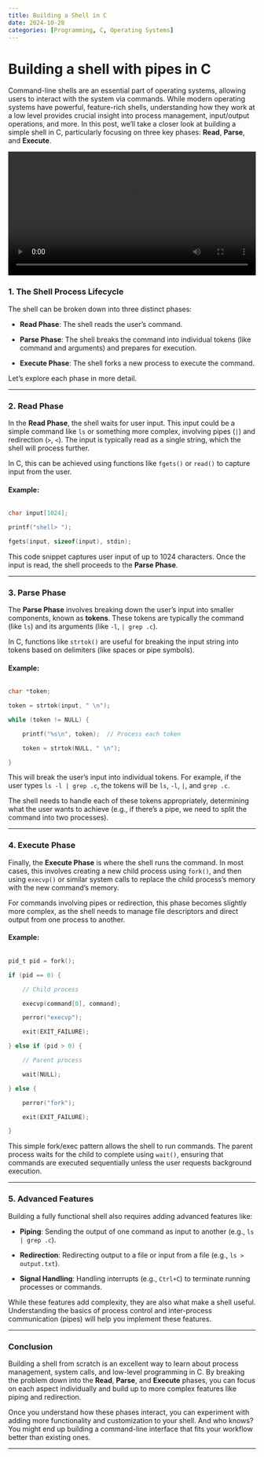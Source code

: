 ```yaml
---
title: Building a Shell in C
date: 2024-10-28
categories: [Programming, C, Operating Systems]
---
```


# Building a shell with pipes in C 

Command-line shells are an essential part of operating systems, allowing users to interact with the system via commands. While modern operating systems have powerful, feature-rich shells, understanding how they work at a low level provides crucial insight into process management, input/output operations, and more. In this post, we’ll take a closer look at building a simple shell in C, particularly focusing on three key phases: **Read**, **Parse**, and **Execute**.

<video width="100%" controls>
  <source src="/videos/ShellProcess.mp4" type="video/mp4">
  Your browser does not support the video tag.
</video>

### 1. The Shell Process Lifecycle

The shell can be broken down into three distinct phases:

- **Read Phase**: The shell reads the user’s command.

- **Parse Phase**: The shell breaks the command into individual tokens (like command and arguments) and prepares for execution.

- **Execute Phase**: The shell forks a new process to execute the command.

Let’s explore each phase in more detail.

-----------
### 2. **Read Phase**

In the **Read Phase**, the shell waits for user input. This input could be a simple command like `ls` or something more complex, involving pipes (`|`) and redirection (`>`, `<`). The input is typically read as a single string, which the shell will process further.

In C, this can be achieved using functions like `fgets()` or `read()` to capture input from the user.

#### Example:

```c

char input[1024];

printf("shell> ");

fgets(input, sizeof(input), stdin);

```

This code snippet captures user input of up to 1024 characters. Once the input is read, the shell proceeds to the **Parse Phase**.

-----
### 3. **Parse Phase**

The **Parse Phase** involves breaking down the user’s input into smaller components, known as **tokens**. These tokens are typically the command (like `ls`) and its arguments (like `-l`, `| grep .c`).

In C, functions like `strtok()` are useful for breaking the input string into tokens based on delimiters (like spaces or pipe symbols).

#### Example:

```c

char *token;

token = strtok(input, " \n");

while (token != NULL) {

    printf("%s\n", token);  // Process each token

    token = strtok(NULL, " \n");

}

```

This will break the user’s input into individual tokens. For example, if the user types `ls -l | grep .c`, the tokens will be `ls`, `-l`, `|`, and `grep .c`.

The shell needs to handle each of these tokens appropriately, determining what the user wants to achieve (e.g., if there’s a pipe, we need to split the command into two processes).

--------
### 4. **Execute Phase**

Finally, the **Execute Phase** is where the shell runs the command. In most cases, this involves creating a new child process using `fork()`, and then using `execvp()` or similar system calls to replace the child process’s memory with the new command’s memory.

For commands involving pipes or redirection, this phase becomes slightly more complex, as the shell needs to manage file descriptors and direct output from one process to another.

#### Example:

```c

pid_t pid = fork();

if (pid == 0) {

    // Child process

    execvp(command[0], command);

    perror("execvp");

    exit(EXIT_FAILURE);

} else if (pid > 0) {

    // Parent process

    wait(NULL);

} else {

    perror("fork");

    exit(EXIT_FAILURE);

}

```

This simple fork/exec pattern allows the shell to run commands. The parent process waits for the child to complete using `wait()`, ensuring that commands are executed sequentially unless the user requests background execution.

---

### 5. **Advanced Features**

Building a fully functional shell also requires adding advanced features like:

- **Piping**: Sending the output of one command as input to another (e.g., `ls | grep .c`).

- **Redirection**: Redirecting output to a file or input from a file (e.g., `ls > output.txt`).

- **Signal Handling**: Handling interrupts (e.g., `Ctrl+C`) to terminate running processes or commands.

While these features add complexity, they are also what make a shell useful. Understanding the basics of process control and inter-process communication (pipes) will help you implement these features.

---

### Conclusion

Building a shell from scratch is an excellent way to learn about process management, system calls, and low-level programming in C. By breaking the problem down into the **Read**, **Parse**, and **Execute** phases, you can focus on each aspect individually and build up to more complex features like piping and redirection.

Once you understand how these phases interact, you can experiment with adding more functionality and customization to your shell. And who knows? You might end up building a command-line interface that fits your workflow better than existing ones.

-------
